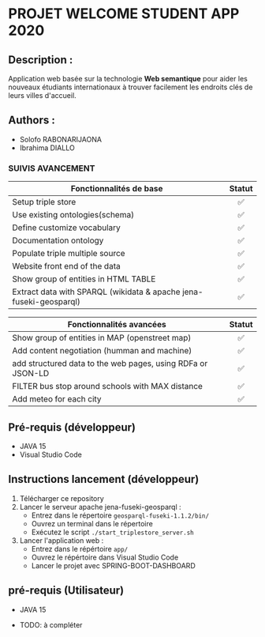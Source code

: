 # PROJET WELCOME STUDENT APP 2020
## Description :
Application web basée sur la technologie __Web semantique__ pour aider les nouveaux étudiants internationaux à trouver facilement les endroits clés de leurs villes d'accueil. 
## Authors :
 - Solofo RABONARIJAONA
 - Ibrahima DIALLO

### SUIVIS AVANCEMENT
| __Fonctionnalités de base__   |  __Statut__    |
|---------------------------|:----------:|
| Setup triple store |  :white_check_mark:       |
| Use existing ontologies(schema) |    :white_check_mark:   |
| Define customize vocabulary | :white_check_mark: |
| Documentation ontology   | :white_check_mark: |
| Populate triple multiple source | :white_check_mark: |
| Website front end of the data  | :white_check_mark: |
| Show group of entities in HTML TABLE | :white_check_mark: |
| Extract data with SPARQL (wikidata & apache jena-fuseki-geosparql) | :white_check_mark: |

| __Fonctionnalités avancées__   |  __Statut__    |
|--------------------------------|:--------------:|
| Show group of entities in MAP (openstreet map) | :white_check_mark: |
| Add content negotiation (humman and machine) | :white_check_mark: |
| add structured data to the web pages, using RDFa or JSON-LD | :white_check_mark: |
| FILTER bus stop around schools with MAX distance | :white_check_mark: | 
| Add meteo for each city | :white_check_mark: |


## Pré-requis (développeur)
- JAVA 15
- Visual Studio Code 

## Instructions lancement (développeur)
1. Télécharger ce repository
2. Lancer le serveur apache jena-fuseki-geosparql :
    - Entrez dans le répertoire `geosparql-fuseki-1.1.2/bin/`
    - Ouvrez un terminal dans le répertoire
    - Exécutez le script `./start_triplestore_server.sh`
3. Lancer l'application web :
    - Entrez dans le répértoire `app/`
    - Ouvrez le répértoire dans Visual Studio Code 
    - Lancer le projet avec SPRING-BOOT-DASHBOARD

## pré-requis (Utilisateur)
- JAVA 15

- TODO: à compléter
